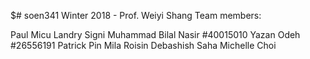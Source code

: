 
$# soen341
Winter 2018 - Prof. Weiyi Shang
Team members: 

Paul	Micu
Landry	Signi
Muhammad Bilal	Nasir #40015010
Yazan	Odeh #26556191
Patrick	Pin
Mila	Roisin
Debashish	Saha
Michelle	Choi




